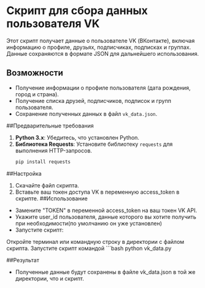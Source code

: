 # Скрипт для сбора данных пользователя VK

Этот скрипт получает данные о пользователе VK (ВКонтакте), включая информацию о профиле, друзьях, подписчиках, подписках и группах. Данные сохраняются в формате JSON для дальнейшего использования.

## Возможности
- Получение информации о профиле пользователя (дата рождения, город и страна).
- Получение списка друзей, подписчиков, подписок и групп пользователя.
- Сохранение полученных данных в файл `vk_data.json`.

##Предварительные требования
1. **Python 3.x**: Убедитесь, что установлен Python.
2. **Библиотека Requests**: Установите библиотеку `requests` для выполнения HTTP-запросов.
   ```bash
   pip install requests

##Настройка
1. Скачайте файл скрипта.
2. Вставьте ваш токен доступа VK в переменную access_token в скрипте.
##Использование
- Замените "TOKEN" в переменной access_token на ваш токен VK API.
- Укажите user_id пользователя, данные которого вы хотите получить при необходимости(по умолчанию он уже установлен)
- Запустите скрипт:

Откройте терминал или командную строку в директории с файлом скрипта.
Запустите скрипт командой 
    ```bash
    python vk_data.py
 
##Результат
- Полученные данные будут сохранены в файле vk_data.json в той же директории, что и скрипт.
